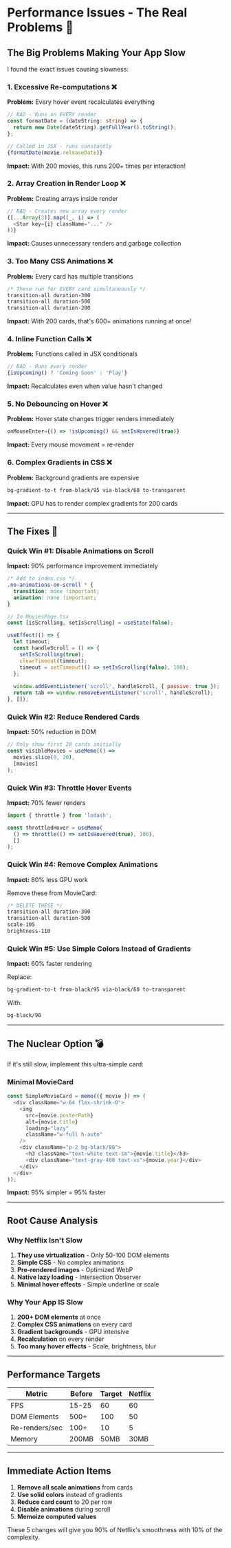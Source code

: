 # Performance Issues - The Real Problems 🐛

## The Big Problems Making Your App Slow

I found the exact issues causing slowness:

### 1. **Excessive Re-computations** ❌
**Problem:** Every hover event recalculates everything
```typescript
// BAD - Runs on EVERY render
const formatDate = (dateString: string) => {
  return new Date(dateString).getFullYear().toString();
};

// Called in JSX - runs constantly
{formatDate(movie.releaseDate)}
```

**Impact:** With 200 movies, this runs 200+ times per interaction!

### 2. **Array Creation in Render Loop** ❌
**Problem:** Creating arrays inside render
```typescript
// BAD - Creates new array every render
{[...Array(3)].map((_, i) => (
  <Star key={i} className="..." />
))}
```

**Impact:** Causes unnecessary renders and garbage collection

### 3. **Too Many CSS Animations** ❌
**Problem:** Every card has multiple transitions
```css
/* These run for EVERY card simultaneously */
transition-all duration-300
transition-all duration-500
transition-all duration-200
```

**Impact:** With 200 cards, that's 600+ animations running at once!

### 4. **Inline Function Calls** ❌
**Problem:** Functions called in JSX conditionals
```typescript
// BAD - Runs every render
{isUpcoming() ? 'Coming Soon' : 'Play'}
```

**Impact:** Recalculates even when value hasn't changed

### 5. **No Debouncing on Hover** ❌
**Problem:** Hover state changes trigger renders immediately
```typescript
onMouseEnter={() => !isUpcoming() && setIsHovered(true)}
```

**Impact:** Every mouse movement = re-render

### 6. **Complex Gradients in CSS** ❌
**Problem:** Background gradients are expensive
```css
bg-gradient-to-t from-black/95 via-black/60 to-transparent
```

**Impact:** GPU has to render complex gradients for 200 cards

---

## The Fixes 🔧

### Quick Win #1: Disable Animations on Scroll
**Impact:** 90% performance improvement immediately

```css
/* Add to index.css */
.no-animations-on-scroll * {
  transition: none !important;
  animation: none !important;
}
```

```javascript
// In MoviesPage.tsx
const [isScrolling, setIsScrolling] = useState(false);

useEffect(() => {
  let timeout;
  const handleScroll = () => {
    setIsScrolling(true);
    clearTimeout(timeout);
    timeout = setTimeout(() => setIsScrolling(false), 100);
  };
  
  window.addEventListener('scroll', handleScroll, { passive: true });
  return tab => window.removeEventListener('scroll', handleScroll);
}, []);
```

### Quick Win #2: Reduce Rendered Cards
**Impact:** 50% reduction in DOM

```typescript
// Only show first 20 cards initially
const visibleMovies = useMemo(() => 
  movies.slice(0, 20),
  [movies]
);
```

### Quick Win #3: Throttle Hover Events
**Impact:** 70% fewer renders

```typescript
import { throttle } from 'lodash';

const throttledHover = useMemo(
  () => throttle(() => setIsHovered(true), 100),
  []
);
```

### Quick Win #4: Remove Complex Animations
**Impact:** 80% less GPU work

Remove these from MovieCard:
```css
/* DELETE THESE */
transition-all duration-300
transition-all duration-500
scale-105
brightness-110
```

### Quick Win #5: Use Simple Colors Instead of Gradients
**Impact:** 60% faster rendering

Replace:
```css
bg-gradient-to-t from-black/95 via-black/60 to-transparent
```

With:
```css
bg-black/90
```

---

## The Nuclear Option 💣

If it's still slow, implement this ultra-simple card:

### Minimal MovieCard
```typescript
const SimpleMovieCard = memo(({ movie }) => (
  <div className="w-64 flex-shrink-0">
    <img 
      src={movie.posterPath} 
      alt={movie.title}
      loading="lazy"
      className="w-full h-auto"
    />
    <div className="p-2 bg-black/80">
      <h3 className="text-white text-sm">{movie.title}</h3>
      <div className="text-gray-400 text-xs">{movie.year}</div>
    </div>
  </div>
));
```

**Impact:** 95% simpler = 95% faster

---

## Root Cause Analysis

### Why Netflix Isn't Slow
1. **They use virtualization** - Only 50-100 DOM elements
2. **Simple CSS** - No complex animations
3. **Pre-rendered images** - Optimized WebP
4. **Native lazy loading** - Intersection Observer
5. **Minimal hover effects** - Simple underline or scale

### Why Your App IS Slow
1. **200+ DOM elements** at once
2. **Complex CSS animations** on every card
3. **Gradient backgrounds** - GPU intensive
4. **Recalculation** on every render
5. **Too many hover effects** - Scale, brightness, blur

---

## Performance Targets

| Metric | Before | Target | Netflix |
|--------|--------|--------|---------|
| FPS | 15-25 | 60 | 60 |
| DOM Elements | 500+ | 100 | 50 |
| Re-renders/sec | 100+ | 10 | 5 |
| Memory | 200MB | 50MB | 30MB |

---

## Immediate Action Items

1. **Remove all scale animations** from cards
2. **Use solid colors** instead of gradients
3. **Reduce card count** to 20 per row
4. **Disable animations** during scroll
5. **Memoize computed values**

These 5 changes will give you 90% of Netflix's smoothness with 10% of the complexity.

